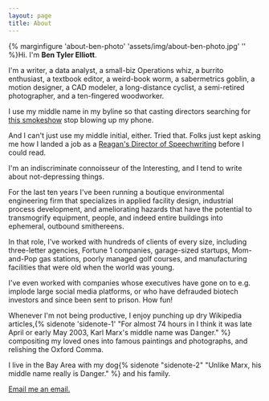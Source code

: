 ```yaml
---
layout: page
title: About
---
```


{% marginfigure 'about-ben-photo' 'assets/img/about-ben-photo.jpg' ''  %}Hi. I'm **Ben Tyler Elliott**.

I'm a writer, a data analyst, a small-biz Operations whiz, a burrito enthusiast, a textbook editor, a weird-book worm, a sabermetrics goblin, a motion designer, a CAD modeler, a long-distance cyclist, a semi-retired photographer, and a ten-fingered woodworker.

I use my middle name in my byline so that casting directors searching for [this smokeshow](https://www.imdb.com/name/nm3938099/) stop blowing up my phone.

And I can't just use my middle initial, either. Tried that. Folks just kept asking me how I landed a job as a [Reagan's Director of Speechwriting](https://en.wikipedia.org/wiki/Ben_T._Elliott) before I could read.

I'm an indiscriminate connoisseur of the Interesting, and I tend to write about not-depressing things.

For the last ten years I've been running a boutique environmental engineering firm that specializes in applied facility design, industrial process development, and ameliorating hazards that have the potential to transmogrify equipment, people, and indeed entire buildings into ephemeral, outbound smithereens.

In that role, I've worked with hundreds of clients of every size, including three-letter agencies, Fortune 1 companies, garage-sized startups, Mom-and-Pop gas stations, poorly managed golf courses, and manufacturing facilities that were old when the world was young.

I've even worked with companies whose executives have gone on to e.g. implode large social media platforms, or who have defrauded biotech investors and since been sent to prison. How fun!

Whenever I'm not being productive, I enjoy punching up dry Wikipedia articles,{% sidenote 'sidenote-1' "For almost 74 hours in I think it was late April or early May 2003, Karl Marx's middle name was Danger." %} compositing my loved ones into famous paintings and photographs, and relishing the Oxford Comma.

I live in the Bay Area with my dog{% sidenote "sidenote-2" "Unlike Marx, his middle name really is Danger." %} and his family.

[Email me an email.](mailto:ben@obverter.com)

<!-- The *Tufte-Jekyll* theme is a natural extension of the work done by [Edward Tufte](https://github.com/edwardtufte/tufte-css) and his collaborators on Github who created a CSS file that allows web writers to use the same simple and elegant style employed in his published materials.

To incorporate these styles into a Jekyll theme, I have made some very slight modifications that attempt to maintain the feel of the CSS styles in his Github repo.

Note that this is a full-width layout. This was accomplished by including ```layout: full-width``` in the YAML front matter for this page. Keep in mind that all the Tufte-Jekyll sidenote and marginnote goodness will not work on full-width layouts!

You can find the source code for Jekyll at [github.com/jekyll/jekyll](https://github.com/jekyll/jekyll). -->
